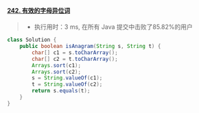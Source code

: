 #### [242. 有效的字母异位词](https://leetcode-cn.com/problems/valid-anagram/)

> - 执行用时：3 ms, 在所有 Java 提交中击败了85.82%的用户

```java
class Solution {
    public boolean isAnagram(String s, String t) {
        char[] c1 = s.toCharArray();
        char[] c2 = t.toCharArray();
        Arrays.sort(c1);
        Arrays.sort(c2);
        s = String.valueOf(c1);
        t = String.valueOf(c2);
        return s.equals(t);
    }
}
```

